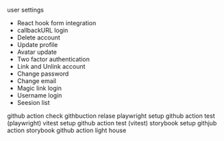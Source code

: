 user settings

- React hook form integration
- callbackURL login
- Delete account
- Update profile
- Avatar update
- Two factor authentication
- Link and Unlink account
- Change password
- Change email
- Magic link login
- Username login
- Seesion list

github action check
githbuction relase
playwright setup
github action test (playwright)
vitest setup
github action test (vitest)
storybook setup
githjub action storybook
github action light house
